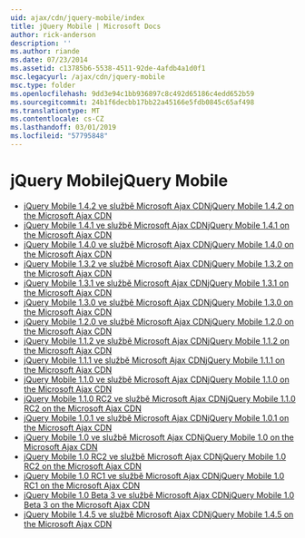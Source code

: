 ```yaml
---
uid: ajax/cdn/jquery-mobile/index
title: jQuery Mobile | Microsoft Docs
author: rick-anderson
description: ''
ms.author: riande
ms.date: 07/23/2014
ms.assetid: c13785b6-5538-4511-92de-4afdb4a1d0f1
msc.legacyurl: /ajax/cdn/jquery-mobile
msc.type: folder
ms.openlocfilehash: 9dd3e94c1bb936897c8c492d65186c4edd652b59
ms.sourcegitcommit: 24b1f6decbb17bb22a45166e5fdb0845c65af498
ms.translationtype: MT
ms.contentlocale: cs-CZ
ms.lasthandoff: 03/01/2019
ms.locfileid: "57795848"
---
```

<a name="jquery-mobile"></a><span data-ttu-id="f07e8-102">jQuery Mobile</span><span class="sxs-lookup"><span data-stu-id="f07e8-102">jQuery Mobile</span></span>
====================
- [<span data-ttu-id="f07e8-103">jQuery Mobile 1.4.2 ve službě Microsoft Ajax CDN</span><span class="sxs-lookup"><span data-stu-id="f07e8-103">jQuery Mobile 1.4.2 on the Microsoft Ajax CDN</span></span>](cdnjquerymobile142.md)
- [<span data-ttu-id="f07e8-104">jQuery Mobile 1.4.1 ve službě Microsoft Ajax CDN</span><span class="sxs-lookup"><span data-stu-id="f07e8-104">jQuery Mobile 1.4.1 on the Microsoft Ajax CDN</span></span>](cdnjquerymobile141.md)
- [<span data-ttu-id="f07e8-105">jQuery Mobile 1.4.0 ve službě Microsoft Ajax CDN</span><span class="sxs-lookup"><span data-stu-id="f07e8-105">jQuery Mobile 1.4.0 on the Microsoft Ajax CDN</span></span>](cdnjquerymobile140.md)
- [<span data-ttu-id="f07e8-106">jQuery Mobile 1.3.2 ve službě Microsoft Ajax CDN</span><span class="sxs-lookup"><span data-stu-id="f07e8-106">jQuery Mobile 1.3.2 on the Microsoft Ajax CDN</span></span>](cdnjquerymobile132.md)
- [<span data-ttu-id="f07e8-107">jQuery Mobile 1.3.1 ve službě Microsoft Ajax CDN</span><span class="sxs-lookup"><span data-stu-id="f07e8-107">jQuery Mobile 1.3.1 on the Microsoft Ajax CDN</span></span>](cdnjquerymobile131.md)
- [<span data-ttu-id="f07e8-108">jQuery Mobile 1.3.0 ve službě Microsoft Ajax CDN</span><span class="sxs-lookup"><span data-stu-id="f07e8-108">jQuery Mobile 1.3.0 on the Microsoft Ajax CDN</span></span>](cdnjquerymobile130.md)
- [<span data-ttu-id="f07e8-109">jQuery Mobile 1.2.0 ve službě Microsoft Ajax CDN</span><span class="sxs-lookup"><span data-stu-id="f07e8-109">jQuery Mobile 1.2.0 on the Microsoft Ajax CDN</span></span>](cdnjquerymobile120.md)
- [<span data-ttu-id="f07e8-110">jQuery Mobile 1.1.2 ve službě Microsoft Ajax CDN</span><span class="sxs-lookup"><span data-stu-id="f07e8-110">jQuery Mobile 1.1.2 on the Microsoft Ajax CDN</span></span>](cdnjquerymobile112.md)
- [<span data-ttu-id="f07e8-111">jQuery Mobile 1.1.1 ve službě Microsoft Ajax CDN</span><span class="sxs-lookup"><span data-stu-id="f07e8-111">jQuery Mobile 1.1.1 on the Microsoft Ajax CDN</span></span>](cdnjquerymobile111.md)
- [<span data-ttu-id="f07e8-112">jQuery Mobile 1.1.0 ve službě Microsoft Ajax CDN</span><span class="sxs-lookup"><span data-stu-id="f07e8-112">jQuery Mobile 1.1.0 on the Microsoft Ajax CDN</span></span>](cdnjquerymobile110.md)
- [<span data-ttu-id="f07e8-113">jQuery Mobile 1.1.0 RC2 ve službě Microsoft Ajax CDN</span><span class="sxs-lookup"><span data-stu-id="f07e8-113">jQuery Mobile 1.1.0 RC2 on the Microsoft Ajax CDN</span></span>](cdnjquerymobile110rc2.md)
- [<span data-ttu-id="f07e8-114">jQuery Mobile 1.0.1 ve službě Microsoft Ajax CDN</span><span class="sxs-lookup"><span data-stu-id="f07e8-114">jQuery Mobile 1.0.1 on the Microsoft Ajax CDN</span></span>](cdnjquerymobile101.md)
- [<span data-ttu-id="f07e8-115">jQuery Mobile 1.0 ve službě Microsoft Ajax CDN</span><span class="sxs-lookup"><span data-stu-id="f07e8-115">jQuery Mobile 1.0 on the Microsoft Ajax CDN</span></span>](cdnjquerymobile10.md)
- [<span data-ttu-id="f07e8-116">jQuery Mobile 1.0 RC2 ve službě Microsoft Ajax CDN</span><span class="sxs-lookup"><span data-stu-id="f07e8-116">jQuery Mobile 1.0 RC2 on the Microsoft Ajax CDN</span></span>](cdnjquerymobile10rc2.md)
- [<span data-ttu-id="f07e8-117">jQuery Mobile 1.0 RC1 ve službě Microsoft Ajax CDN</span><span class="sxs-lookup"><span data-stu-id="f07e8-117">jQuery Mobile 1.0 RC1 on the Microsoft Ajax CDN</span></span>](cdnjquerymobile10rc1.md)
- [<span data-ttu-id="f07e8-118">jQuery Mobile 1.0 Beta 3 ve službě Microsoft Ajax CDN</span><span class="sxs-lookup"><span data-stu-id="f07e8-118">jQuery Mobile 1.0 Beta 3 on the Microsoft Ajax CDN</span></span>](cdnjquerymobile10b3.md)
- [<span data-ttu-id="f07e8-119">jQuery Mobile 1.4.5 ve službě Microsoft Ajax CDN</span><span class="sxs-lookup"><span data-stu-id="f07e8-119">jQuery Mobile 1.4.5 on the Microsoft Ajax CDN</span></span>](cdnjquerymobile145.md)
